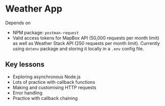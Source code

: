 # Weather App

Depends on
- NPM package: `postman-request`
- Valid access tokens for MapBox API (50,000 requests per month limit) as well as Weather Stack API (250 requests per month limit). Currently using `dotenv` package and storing it locally in a `.env` config file.

## Key lessons
- Exploring asynchronous Node.js
- Lots of practice with callback functions
- Making and customising HTTP requests
- Error handling
- Practice with callback chaining

